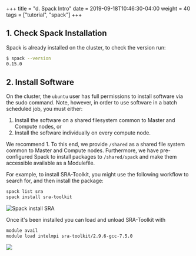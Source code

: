 +++
title = "d. Spack Intro"
date = 2019-09-18T10:46:30-04:00
weight = 40
tags = ["tutorial", "spack"]
+++

## 1. Check Spack Installation

Spack is already installed on the cluster, to check the version run:

```bash
$ spack --version
0.15.0
```

## 2. Install Software

On the cluster, the `ubuntu` user has full permissions to install software via the sudo command. Note, however, in order to use software in a batch scheduled job, you must either:

1. Install the software on a shared filesystem common to Master and Compute nodes, or
2. Install the software individually on every compute node.

We recommend 1. To this end, we provide `/shared` as a shared file system common to Master and Compute nodes. Furthermore, we have pre-configured Spack to install packages to `/shared/spack` and make them accessible available as a Modulefile.

For example, to install SRA-Toolkit, you might use the following workflow to search for, and then install the package:

```bash
spack list sra
spack install sra-toolkit
```

![Spack install SRA](https://user-images.githubusercontent.com/187202/79090384-1ba4fb80-7d0f-11ea-9e79-a5251ee2d454.png)

Once it's been installed you can load and unload SRA-Toolkit with 

```bash
module avail
module load intelmpi sra-toolkit/2.9.6-gcc-7.5.0
```

![](https://user-images.githubusercontent.com/187202/79100229-a09e0e00-7d2b-11ea-9775-3b0ab8a4e522.png)
